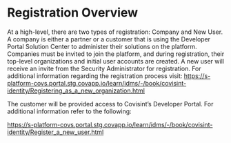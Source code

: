 # Registration Overview
At a high-level, there are two types of registration: Company and New User. A company is either a partner or a customer that is using the Developer Portal Solution Center to administer their solutions on the platform. Companies must be invited to join the platform, and during registration, their top-level organizations and initial user accounts are created. A new user will receive an invite from the Security Administrator for registration. For additional information regarding the registration process visit: https://s-platform-covs.portal.stg.covapp.io/learn/idms/-/book/covisint-identity/Registering_as_a_new_organization.html

The customer will be provided access to Covisint’s Developer Portal. For additional information refer to the following:

https://s-platform-covs.portal.stg.covapp.io/learn/idms/-/book/covisint-identity/Register_a_new_user.html

